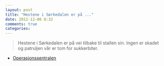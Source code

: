 ```yaml
---
layout: post
title: "Hestene i Sørkedalen er på ..."
date: 2012-12-06 8:32
comments: true
categories: 
---
```


> Hestene i Sørkedalen er på vei tilbake til stallen sin. Ingen er skadet og patruljen vår er tom for sukkerbiter. 
- [Operasjonssentralen](http://twitter.com/oslopolitiops/statuses/276725802370998273)
